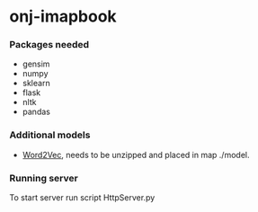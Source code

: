 # onj-imapbook

### Packages needed 
- gensim
- numpy
- sklearn
- flask
- nltk
- pandas

### Additional models
- [Word2Vec](https://github.com/mmihaltz/word2vec-GoogleNews-vectors), needs to be unzipped and placed in map ./model.

### Running server
To start server run script HttpServer.py
